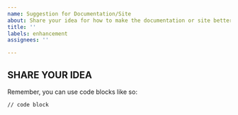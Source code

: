 ```yaml
---
name: Suggestion for Documentation/Site
about: Share your idea for how to make the documentation or site better
title: ''
labels: enhancement
assignees: ''

---
```


## SHARE YOUR IDEA

Remember, you can use code blocks like so:

```tsx
// code block
```
